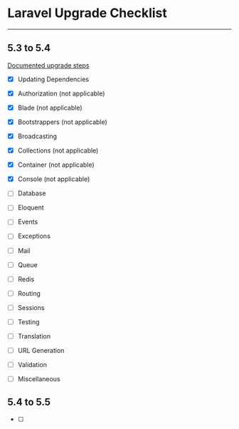 # Laravel Upgrade Checklist

***


## 5.3 to 5.4 
[Documented upgrade steps](https://laravel.com/docs/5.4/upgrade)

- [x] Updating Dependencies
- [x] Authorization (not applicable)
- [x] Blade (not applicable)
- [x] Bootstrappers (not applicable)
- [x] Broadcasting
- [x] Collections (not applicable)
- [x] Container (not applicable)
- [x] Console (not applicable)
- [ ] Database
- [ ] Eloquent
- [ ] Events
- [ ] Exceptions
- [ ] Mail
- [ ] Queue
- [ ] Redis
- [ ] Routing
- [ ] Sessions
- [ ] Testing
- [ ] Translation
- [ ] URL Generation
- [ ] Validation
- [ ] Miscellaneous



## 5.4 to 5.5
- [ ]
